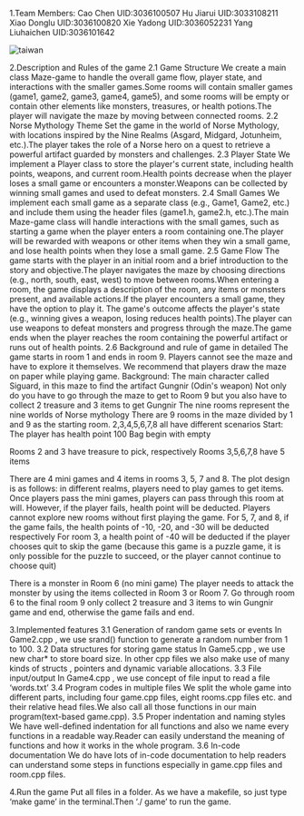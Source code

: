 1.Team Members:
Cao Chen UID:3036100507
Hu Jiarui UID:3033108211 
Xiao Donglu UID:3036100820 
Xie Yadong UID:3036052231 
Yang Liuhaichen UID:3036101642

![taiwan](https://user-images.githubusercontent.com/99273743/235626614-2a78d61a-cbd9-4248-9669-d5eeb97e3bae.png)


2.Description and Rules of the game 2.1 Game Structure We create a main class Maze-game to handle the overall game flow, player state, and interactions with the smaller games.Some rooms will contain smaller games (game1, game2, game3, game4, game5), and some rooms will be empty or contain other elements like monsters, treasures, or health potions.The player will navigate the maze by moving between connected rooms. 2.2 Norse Mythology Theme Set the game in the world of Norse Mythology, with locations inspired by the Nine Realms (Asgard, Midgard, Jotunheim, etc.).The player takes the role of a Norse hero on a quest to retrieve a powerful artifact guarded by monsters and challenges. 2.3 Player State We implement a Player class to store the player's current state, including health points, weapons, and current room.Health points decrease when the player loses a small game or encounters a monster.Weapons can be collected by winning small games and used to defeat monsters. 2.4 Small Games We implement each small game as a separate class (e.g., Game1, Game2, etc.) and include them using the header files (game1.h, game2.h, etc.).The main Maze-game class will handle interactions with the small games, such as starting a game when the player enters a room containing one.The player will be rewarded with weapons or other items when they win a small game, and lose health points when they lose a small game. 2.5 Game Flow The game starts with the player in an initial room and a brief introduction to the story and objective.The player navigates the maze by choosing directions (e.g., north, south, east, west) to move between rooms.When entering a room, the game displays a description of the room, any items or monsters present, and available actions.If the player encounters a small game, they have the option to play it. The game's outcome affects the player's state (e.g., winning gives a weapon, losing reduces health points).The player can use weapons to defeat monsters and progress through the maze.The game ends when the player reaches the room containing the powerful artifact or runs out of health points. 2.6 Background and rule of game in detailed The game starts in room 1 and ends in room 9. Players cannot see the maze and have to explore it themselves. We recommend that players draw the maze on paper while playing game. Background: The main character called Siguard, in this maze to find the artifact Gungnir (Odin's weapon) Not only do you have to go through the maze to get to Room 9 but you also have to collect 2 treasure and 3 items to get Gungnir The nine rooms represent the nine worlds of Norse mythology There are 9 rooms in the maze divided by 1 and 9 as the starting room. 2,3,4,5,6,7,8 all have different scenarios Start: The player has health point 100 Bag begin with empty

Rooms 2 and 3 have treasure to pick, respectively Rooms 3,5,6,7,8 have 5 items

There are 4 mini games and 4 items in rooms 3, 5, 7 and 8. The plot design is as follows: in different realms, players need to play games to get items. Once players pass the mini games, players can pass through this room at will. However, if the player fails, health point will be deducted. Players cannot explore new rooms without first playing the game. For 5, 7, and 8, if the game fails, the health points of -10, -20, and -30 will be deducted respectively For room 3, a health point of -40 will be deducted if the player chooses quit to skip the game (because this game is a puzzle game, it is only possible for the puzzle to succeed, or the player cannot continue to choose quit)

There is a monster in Room 6 (no mini game) The player needs to attack the monster by using the items collected in Room 3 or Room 7. Go through room 6 to the final room 9 only collect 2 treasure and 3 items to win Gungnir game and end, otherwise the game fails and end.

3.Implemented features 3.1 Generation of random game sets or events In Game2.cpp , we use srand() function to generate a random number from 1 to 100. 3.2 Data structures for storing game status In Game5.cpp , we use new char* to store board size. In other cpp files we also make use of many kinds of structs , pointers and dynamic variable allocations. 3.3 File input/output In Game4.cpp , we use concept of file input to read a file ‘words.txt’ 3.4 Program codes in multiple files We split the whole game into different parts, including four game.cpp files, eight rooms.cpp files etc. and their relative head files.We also call all those functions in our main program(text-based game.cpp). 3.5 Proper indentation and naming styles We have well-defined indentation for all functions and also we name every functions in a readable way.Reader can easily understand the meaning of functions and how it works in the whole program. 3.6 In-code documentation We do have lots of in-code documentation to help readers can understand some steps in functions especially in game.cpp files and room.cpp files.

4.Run the game Put all files in a folder. As we have a makefile, so just type ‘make game’ in the terminal.Then ‘./ game’ to run the game.
